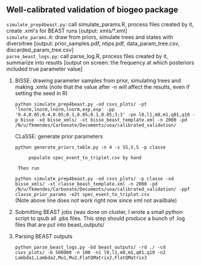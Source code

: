 ## Well-calibrated validation of biogeo package

`simulate_prep4beast.py`: call simulate_params.R, process files created by it, create .xml's for BEAST runs [output: xmls/*.xml]    
`simulate_params.R`: draw from priors, simulate trees and states with diversitree [output: prior_samples.pdf, ntips.pdf, data_param_tree.csv, discarded_param_tree.csv]    
`parse_beast_logs.py`: call parse_log.R, process files created by it, summarize into results [output on screen: the frequency at which posteriors included true parameter value]    

1) BiSSE: drawing parameter samples from prior, simulating trees and making .xmls (note that the value after -n will affect the results, even if setting the seed in R)

    ``python simulate_prep4beast.py -od csvs_plots/ -pt 'lnorm,lnorm,lnorm,lnorm,exp,exp' -pp '0.4,0.05;0.4,0.05;0.1,0.05;0.1,0.05;3;3' -pn l0,l1,m0,m1,q01,q10 -p bisse -xd bisse_xmls/ -xt bisse_beast_template.xml -n 2000 -pd /N/u/fkmendes/Carbonate/Documents/uoa/calibrated_validation/``    
    
    CLaSSE: generate prior parameters 
    
    `` python generate_priors_table.py -n 4 -s SS,V,S -p classe ``
        
            populate spec_event_to_triplet.csv by hand  

        Then run 

    ``python simulate_prep4beast.py -od csvs_plots/ -p classe -xd bisse_xmls/ -xt classe_beast_template.xml -n 2000 -pd /N/u/fkmendes/Carbonate/Documents/uoa/calibrated_validation/ -ppf classe_prior_params -e2t spec_event_to_triplet.csv``    
    (Note above line does not work right now since xml not availbale)
2) Submitting BEAST jobs (was done on cluster, I wrote a small python script to qsub all .pbs files. This step should produce a bunch of .log files that are put into beast_outputs/    

3) Parsing BEAST outputs    

    ``python parse_beast_logs.py -bd beast_outputs/ -rd ./ -cd csvs_plots/ -b 500000 -n 100 -n1 l0,l1,m0,m1,q01,q10 -n2 Lambda1,Lambda2,Mu1,Mu2,FlatQMatrix2,FlatQMatrix3``    


